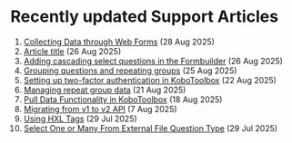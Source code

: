 # Recently updated Support Articles

<!--This page is auto generated using the `scripts/last-updated.py` script, do not update manually-->
1. [Collecting Data through Web Forms](data_through_webforms.md) (28 Aug 2025)
1. [Article title](article_template.md) (26 Aug 2025)
1. [Adding cascading select questions in the Formbuilder](cascading_select.md) (26 Aug 2025)
1. [Grouping questions and repeating groups](group_repeat.md) (25 Aug 2025)
1. [Setting up two-factor authentication in KoboToolbox](two_factor_authentication.md) (22 Aug 2025)
1. [Managing repeat group data](managing_repeat_groups.md) (21 Aug 2025)
1. [Pull Data Functionality in KoboToolbox](pull_data_kobotoolbox.md) (18 Aug 2025)
1. [Migrating from v1 to v2 API](migrating_api.md) (7 Aug 2025)
1. [Using HXL Tags](hxl.md) (29 Jul 2025)
1. [Select One or Many From External File Question Type](external_file.md) (29 Jul 2025)
